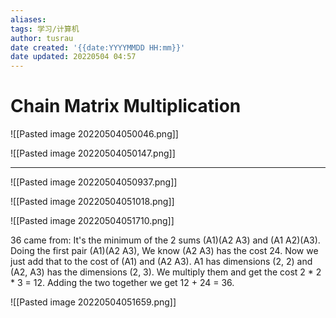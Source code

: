 ```yaml
---
aliases: 
tags: 学习/计算机
author: tusrau
date created: '{{date:YYYYMMDD HH:mm}}'
date updated: 20220504 04:57
---
```


# Chain Matrix Multiplication

![[Pasted image 20220504050046.png]]

![[Pasted image 20220504050147.png]]

---
![[Pasted image 20220504050937.png]]

![[Pasted image 20220504051018.png]]

![[Pasted image 20220504051710.png]]

36 came from: It's the minimum of the 2 sums (A1)(A2 A3) and (A1 A2)(A3). Doing the first pair (A1)(A2 A3), We know (A2 A3) has the cost 24. Now we just add that to the cost of (A1) and (A2 A3). A1 has dimensions (2, 2) and (A2, A3) has the dimensions (2, 3). We multiply them and get the cost 2 * 2 * 3 = 12. Adding the two together we get 12 + 24 = 36.


![[Pasted image 20220504051659.png]]